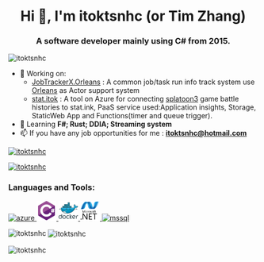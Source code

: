 <h1 align="center">Hi 👋, I'm itoktsnhc (or Tim Zhang)</h1>
<h3 align="center">A software developer mainly using C# from 2015.</h3>
<p align="left"> <img src="https://komarev.com/ghpvc/?username=itoktsnhc&label=Profile%20views&color=0e75b6&style=flat" alt="itoktsnhc" /> </p>

- 🔭 Working on:
  - [JobTrackerX.Orleans](https://github.com/Itoktsnhc/JobTrackerX.Orleans) : A  common job/task run info track system use [Orleans](https://github.com/dotnet/orleans) as Actor support system
  - [stat.itok](https://github.com/Itoktsnhc/stat.itok) : A tool on Azure for connecting [splatoon3](https://splatoon.nintendo.com/) game battle histories to stat.ink, PaaS service used:Application insights, Storage, StaticWeb App and Functions(timer and queue trigger).
- 🌱 Learning **F#; Rust; DDIA; Streaming system**
- 📫 If you have any job opportunities for me : **itoktsnhc@hotmail.com**

<p align="left"> <a href="https://github.com/ryo-ma/github-profile-trophy"><img src="https://github-profile-trophy.vercel.app/?username=itoktsnhc" alt="itoktsnhc" /></a> </p>

<p align="left"> <a href="https://twitter.com/itoktsnhc" target="blank"><img src="https://img.shields.io/twitter/follow/itoktsnhc?logo=twitter&style=for-the-badge" alt="itoktsnhc" /></a> </p>
<h3 align="left">Languages and Tools:</h3>
<p align="left"> <a href="https://azure.microsoft.com/en-in/" target="_blank"> <img src="https://www.vectorlogo.zone/logos/microsoft_azure/microsoft_azure-icon.svg" alt="azure" width="40" height="40"/> </a> <a href="https://www.w3schools.com/cs/" target="_blank"> <img src="https://raw.githubusercontent.com/devicons/devicon/master/icons/csharp/csharp-original.svg" alt="csharp" width="40" height="40"/> </a> <a href="https://www.docker.com/" target="_blank"> <img src="https://raw.githubusercontent.com/devicons/devicon/master/icons/docker/docker-original-wordmark.svg" alt="docker" width="40" height="40"/> </a> <a href="https://dotnet.microsoft.com/" target="_blank"> <img src="https://raw.githubusercontent.com/devicons/devicon/master/icons/dot-net/dot-net-original-wordmark.svg" alt="dotnet" width="40" height="40"/> </a> <a href="https://www.microsoft.com/en-us/sql-server" target="_blank"> <img src="https://www.svgrepo.com/show/303229/microsoft-sql-server-logo.svg" alt="mssql" width="40" height="40"/> </a> </p>

<p><img align="left" src="https://github-readme-stats.vercel.app/api/top-langs?username=itoktsnhc&show_icons=true&locale=en&layout=compact" alt="itoktsnhc" /></p>

<p>&nbsp;<img align="center" src="https://github-readme-stats.vercel.app/api?username=itoktsnhc&show_icons=true&locale=en" alt="itoktsnhc" /></p>

<p><img align="center" src="https://github-readme-streak-stats.herokuapp.com/?user=itoktsnhc&" alt="itoktsnhc" /></p>
